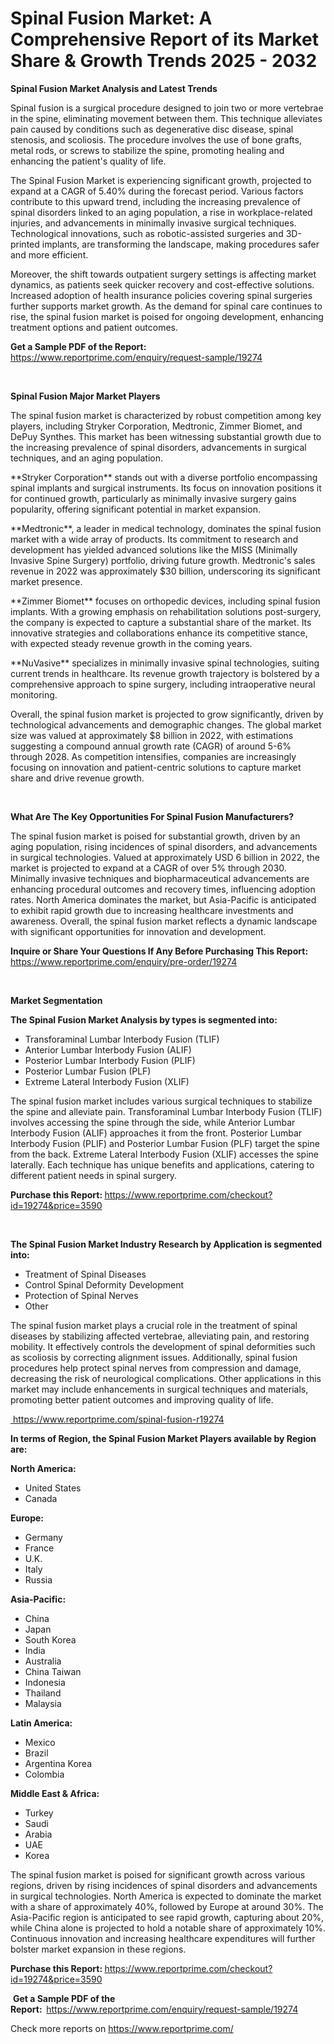 <p><h1>Spinal Fusion Market: A Comprehensive Report of its Market Share & Growth Trends 2025 - 2032</h1></p><p><strong>Spinal Fusion Market Analysis and Latest Trends</strong></p>
<p><p>Spinal fusion is a surgical procedure designed to join two or more vertebrae in the spine, eliminating movement between them. This technique alleviates pain caused by conditions such as degenerative disc disease, spinal stenosis, and scoliosis. The procedure involves the use of bone grafts, metal rods, or screws to stabilize the spine, promoting healing and enhancing the patient's quality of life.</p><p>The Spinal Fusion Market is experiencing significant growth, projected to expand at a CAGR of 5.40% during the forecast period. Various factors contribute to this upward trend, including the increasing prevalence of spinal disorders linked to an aging population, a rise in workplace-related injuries, and advancements in minimally invasive surgical techniques. Technological innovations, such as robotic-assisted surgeries and 3D-printed implants, are transforming the landscape, making procedures safer and more efficient.</p><p>Moreover, the shift towards outpatient surgery settings is affecting market dynamics, as patients seek quicker recovery and cost-effective solutions. Increased adoption of health insurance policies covering spinal surgeries further supports market growth. As the demand for spinal care continues to rise, the spinal fusion market is poised for ongoing development, enhancing treatment options and patient outcomes.</p></p>
<p><strong>Get a Sample PDF of the Report:&nbsp;</strong> <a href="https://www.reportprime.com/enquiry/request-sample/19274?utm_campaign=1950&utm_medium=2&utm_source=Github&utm_content=ia&utm_term=19032025&utm_id=spinal-fusion">https://www.reportprime.com/enquiry/request-sample/19274</a></p>
<p>&nbsp;</p>
<p><strong>Spinal Fusion Major Market Players</strong></p>
<p><p>The spinal fusion market is characterized by robust competition among key players, including Stryker Corporation, Medtronic, Zimmer Biomet, and DePuy Synthes. This market has been witnessing substantial growth due to the increasing prevalence of spinal disorders, advancements in surgical techniques, and an aging population.</p><p>**Stryker Corporation** stands out with a diverse portfolio encompassing spinal implants and surgical instruments. Its focus on innovation positions it for continued growth, particularly as minimally invasive surgery gains popularity, offering significant potential in market expansion.</p><p>**Medtronic**, a leader in medical technology, dominates the spinal fusion market with a wide array of products. Its commitment to research and development has yielded advanced solutions like the MISS (Minimally Invasive Spine Surgery) portfolio, driving future growth. Medtronic's sales revenue in 2022 was approximately $30 billion, underscoring its significant market presence.</p><p>**Zimmer Biomet** focuses on orthopedic devices, including spinal fusion implants. With a growing emphasis on rehabilitation solutions post-surgery, the company is expected to capture a substantial share of the market. Its innovative strategies and collaborations enhance its competitive stance, with expected steady revenue growth in the coming years.</p><p>**NuVasive** specializes in minimally invasive spinal technologies, suiting current trends in healthcare. Its revenue growth trajectory is bolstered by a comprehensive approach to spine surgery, including intraoperative neural monitoring.</p><p>Overall, the spinal fusion market is projected to grow significantly, driven by technological advancements and demographic changes. The global market size was valued at approximately $8 billion in 2022, with estimations suggesting a compound annual growth rate (CAGR) of around 5-6% through 2028. As competition intensifies, companies are increasingly focusing on innovation and patient-centric solutions to capture market share and drive revenue growth.</p></p>
<p>&nbsp;</p>
<p><strong>What Are The Key Opportunities For Spinal Fusion Manufacturers?</strong></p>
<p><p>The spinal fusion market is poised for substantial growth, driven by an aging population, rising incidences of spinal disorders, and advancements in surgical technologies. Valued at approximately USD 6 billion in 2022, the market is projected to expand at a CAGR of over 5% through 2030. Minimally invasive techniques and biopharmaceutical advancements are enhancing procedural outcomes and recovery times, influencing adoption rates. North America dominates the market, but Asia-Pacific is anticipated to exhibit rapid growth due to increasing healthcare investments and awareness. Overall, the spinal fusion market reflects a dynamic landscape with significant opportunities for innovation and development.</p></p>
<p><strong>Inquire or Share Your Questions If Any Before Purchasing This Report:</strong> <a href="https://www.reportprime.com/enquiry/pre-order/19274?utm_campaign=1950&utm_medium=2&utm_source=Github&utm_content=ia&utm_term=19032025&utm_id=spinal-fusion">https://www.reportprime.com/enquiry/pre-order/19274</a></p>
<p>&nbsp;</p>
<p><strong>Market Segmentation</strong></p>
<p><strong>The Spinal Fusion Market Analysis by types is segmented into:</strong></p>
<p><ul><li>Transforaminal Lumbar Interbody Fusion (TLIF)</li><li>Anterior Lumbar Interbody Fusion (ALIF)</li><li>Posterior Lumbar Interbody Fusion (PLIF)</li><li>Posterior Lumbar Fusion (PLF)</li><li>Extreme Lateral Interbody Fusion (XLIF)</li></ul></p>
<p><p>The spinal fusion market includes various surgical techniques to stabilize the spine and alleviate pain. Transforaminal Lumbar Interbody Fusion (TLIF) involves accessing the spine through the side, while Anterior Lumbar Interbody Fusion (ALIF) approaches it from the front. Posterior Lumbar Interbody Fusion (PLIF) and Posterior Lumbar Fusion (PLF) target the spine from the back. Extreme Lateral Interbody Fusion (XLIF) accesses the spine laterally. Each technique has unique benefits and applications, catering to different patient needs in spinal surgery.</p></p>
<p><strong>Purchase this Report:&nbsp;</strong><a href="https://www.reportprime.com/checkout?id=19274&price=3590&utm_campaign=1950&utm_medium=2&utm_source=Github&utm_content=ia&utm_term=19032025&utm_id=spinal-fusion">https://www.reportprime.com/checkout?id=19274&price=3590</a></p>
<p>&nbsp;</p>
<p><strong>The Spinal Fusion Market Industry Research by Application is segmented into:</strong></p>
<p><ul><li>Treatment of Spinal Diseases</li><li>Control Spinal Deformity Development</li><li>Protection of Spinal Nerves</li><li>Other</li></ul></p>
<p><p>The spinal fusion market plays a crucial role in the treatment of spinal diseases by stabilizing affected vertebrae, alleviating pain, and restoring mobility. It effectively controls the development of spinal deformities such as scoliosis by correcting alignment issues. Additionally, spinal fusion procedures help protect spinal nerves from compression and damage, decreasing the risk of neurological complications. Other applications in this market may include enhancements in surgical techniques and materials, promoting better patient outcomes and improving quality of life.</p></p>
<p><a href="https://www.reportprime.com/spinal-fusion-r19274?utm_campaign=1950&utm_medium=2&utm_source=Github&utm_content=ia&utm_term=19032025&utm_id=spinal-fusion">&nbsp;https://www.reportprime.com/spinal-fusion-r19274</a></p>
<p><strong>In terms of Region, the Spinal Fusion Market Players available by Region are:</strong></p>
<p>
    <p> <strong> North America: </strong>
        <ul>
            <li>United States</li>
            <li>Canada</li>
        </ul>
        </p> 
    <p> <strong> Europe: </strong>
        <ul>
            <li>Germany</li>
            <li>France</li>
            <li>U.K.</li>
            <li>Italy</li>
            <li>Russia</li>
        </ul>
        </p> 
    <p> <strong> Asia-Pacific: </strong>
        <ul>
            <li>China</li>
            <li>Japan</li>
            <li>South Korea</li>
            <li>India</li>
            <li>Australia</li>
            <li>China Taiwan</li>
            <li>Indonesia</li>
            <li>Thailand</li>
            <li>Malaysia</li>
        </ul>
        </p> 
    <p> <strong> Latin America: </strong>
        <ul>
            <li>Mexico</li>
            <li>Brazil</li>
            <li>Argentina Korea</li>
            <li>Colombia</li>
        </ul>
        </p> 
    <p> <strong> Middle East & Africa: </strong>
        <ul>
            <li>Turkey</li>
            <li>Saudi</li>
            <li>Arabia</li>
            <li>UAE</li>
            <li>Korea</li>
        </ul>
    </p>
    </p>
<p><p>The spinal fusion market is poised for significant growth across various regions, driven by rising incidences of spinal disorders and advancements in surgical technologies. North America is expected to dominate the market with a share of approximately 40%, followed by Europe at around 30%. The Asia-Pacific region is anticipated to see rapid growth, capturing about 20%, while China alone is projected to hold a notable share of approximately 10%. Continuous innovation and increasing healthcare expenditures will further bolster market expansion in these regions.</p></p>
<p><strong>Purchase this Report: </strong><a href="https://www.reportprime.com/checkout?id=19274&price=3590&utm_campaign=1950&utm_medium=2&utm_source=Github&utm_content=ia&utm_term=19032025&utm_id=spinal-fusion">https://www.reportprime.com/checkout?id=19274&price=3590</a></p>
<p>&nbsp;<strong>Get a Sample PDF of the Report:&nbsp;&nbsp;</strong><a href="https://www.reportprime.com/enquiry/request-sample/19274?utm_campaign=1950&utm_medium=2&utm_source=Github&utm_content=ia&utm_term=19032025&utm_id=spinal-fusion">https://www.reportprime.com/enquiry/request-sample/19274</a></p>
<p><strong></strong></p>
<p>Check more reports on <a href="https://www.reportprime.com/?utm_campaign=1950&utm_medium=2&utm_source=Github&utm_content=ia&utm_term=19032025&utm_id=spinal-fusion">https://www.reportprime.com/</a></p>